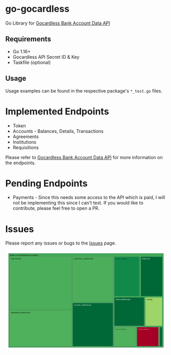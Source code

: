 # go-gocardless
Go Library for [Gocardless Bank Account Data API](https://developer.gocardless.com/bank-account-data/overview)

## Requirements
- Go 1.16+
- Gocardless API Secret ID & Key
- Taskfile (optional)

## Usage
Usage examples can be found in the respective package's `*_test.go` files.

# Implemented Endpoints
- Token 
- Accounts - Balances, Details, Transactions
- Agreements
- Institutions
- Requisitions

Please refer to [Gocardless Bank Account Data API](https://developer.gocardless.com/bank-account-data/overview) for more information on the endpoints.

# Pending Endpoints
- Payments - Since this needs some access to the API which is paid, I will not be implementing this since I can't test. If you would like to contribute, please feel free to open a PR.

# Issues
Please report any issues or bugs to the [Issues](https://github.com/cksidharthan/go-nordigen/issues) page.

![pkg-coverage-img](./assets/cover-treemap.svg?raw=true "Unit Test Coverage Image")